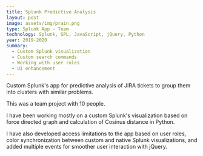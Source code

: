 ```yaml
---
title: Splunk Predictive Analysis
layout: post
image: assets/img/prain.png
type: Splunk App - Team
technology: Splunk, SPL, JavaScript, jQuery, Python
year: 2019-2020
summary:
  - Custom Splunk visualization
  - Custom search commands
  - Working with user roles
  - UI enhancement
---
```


Custom Splunk's app for predictive analysis of JIRA tickets to group them into clusters with similar problems.

This was a team project with 10 people.

I have been working mostly on a custom Splunk's visualization based on force directed graph and calculation of Cosinus distance in Python.

I have also developed access limitations to the app based on user roles, color synchronization between custom and native Splunk visualizations, and added multiple events for smoother user interaction with jQuery.

<!--more-->
